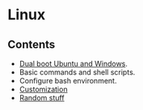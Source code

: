 # Linux
## Contents
- [Dual boot Ubuntu and Windows](./dual_boot.md).
- Basic commands and shell scripts.
- Configure bash environment.
- [Customization](./customization.md)
- [Random stuff](./random_stuff.md)
